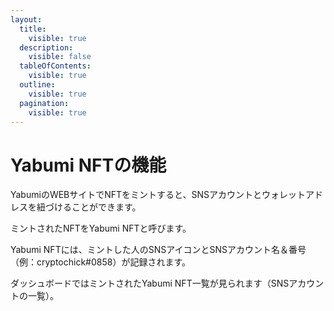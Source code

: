 ```yaml
---
layout:
  title:
    visible: true
  description:
    visible: false
  tableOfContents:
    visible: true
  outline:
    visible: true
  pagination:
    visible: true
---
```


# Yabumi NFTの機能

YabumiのWEBサイトでNFTをミントすると、SNSアカウントとウォレットアドレスを紐づけることができます。

ミントされたNFTをYabumi NFTと呼びます。

Yabumi NFTには、ミントした人のSNSアイコンとSNSアカウント名＆番号（例：cryptochick#0858）が記録されます。

ダッシュボードではミントされたYabumi NFT一覧が見られます（SNSアカウントの一覧）。
